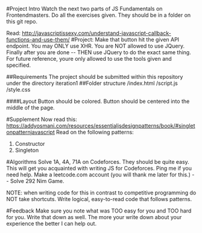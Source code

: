 #Project Intro
Watch the next two parts of JS Fundamentals on Frontendmasters. Do all the exercises given. They should be in a folder on this git repo.

Read: 
http://javascriptissexy.com/understand-javascript-callback-functions-and-use-them/
#Project:
Make that button hit the given API endpoint. You may ONLY use XHR. You are NOT allowed to use JQuery.
Finally after you are done -- THEN use JQuery to do the exact same thing.
For future reference, youre only allowed to use the tools given and specified.

##Requirements
The project should be submitted within this repository under the directory iteration1
##Folder structure
/index.html
/script.js
/style.css

####Layout
Button should be colored.
Button should be centered into the middle of the page.

#Supplement
Now read this:
https://addyosmani.com/resources/essentialjsdesignpatterns/book/#singletonpatternjavascript
Read on the following patterns:
1. Constructor
2. Singleton

#Algorithms
Solve 1A, 4A, 71A on Codeforces. They should be quite easy. This will get you acquainted with writing JS for Codeforces. Ping me if you need help.
Make a leetcode.com account (you will thank me later for this.) -- Solve 292 Nim Game. 

NOTE: when writing code for this in contrast to competitive programming do NOT take shortcuts. Write logical, easy-to-read code that follows patterns.

#Feedback
Make sure you note what was TOO easy for you and TOO hard for you. Write that down as well.
The more your write down about your experience the better I can help out.

